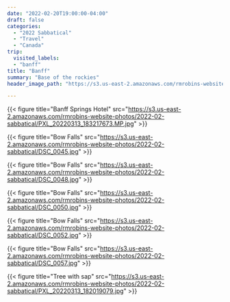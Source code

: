 ```yaml
---
date: "2022-02-20T19:00:00-04:00"
draft: false
categories:
  - "2022 Sabbatical"
  - "Travel"
  - "Canada"
trip:
  visited_labels:
  - "banff"
title: "Banff"
summary: "Base of the rockies"
header_image_path: "https://s3.us-east-2.amazonaws.com/rmrobins-website-photos/2022-02-sabbatical/PXL_20220313_183217673.MP.jpg"

---
```


{{< figure title="Banff Springs Hotel" src="https://s3.us-east-2.amazonaws.com/rmrobins-website-photos/2022-02-sabbatical/PXL_20220313_183217673.MP.jpg" >}}

{{< figure title="Bow Falls" src="https://s3.us-east-2.amazonaws.com/rmrobins-website-photos/2022-02-sabbatical/DSC_0045.jpg" >}}

{{< figure title="Bow Falls" src="https://s3.us-east-2.amazonaws.com/rmrobins-website-photos/2022-02-sabbatical/DSC_0048.jpg" >}}

{{< figure title="Bow Falls" src="https://s3.us-east-2.amazonaws.com/rmrobins-website-photos/2022-02-sabbatical/DSC_0050.jpg" >}}

{{< figure title="Bow Falls" src="https://s3.us-east-2.amazonaws.com/rmrobins-website-photos/2022-02-sabbatical/DSC_0052.jpg" >}}

{{< figure title="Bow Falls" src="https://s3.us-east-2.amazonaws.com/rmrobins-website-photos/2022-02-sabbatical/DSC_0057.jpg" >}}

{{< figure title="Tree with sap" src="https://s3.us-east-2.amazonaws.com/rmrobins-website-photos/2022-02-sabbatical/PXL_20220313_182019079.jpg" >}}
